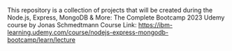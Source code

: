 This repository is a collection of projects that will be created during the 
Node.js, Express, MongoDB & More: The Complete Bootcamp 2023 Udemy course by Jonas Schmedtmann
Course Link: https://ibm-learning.udemy.com/course/nodejs-express-mongodb-bootcamp/learn/lecture
